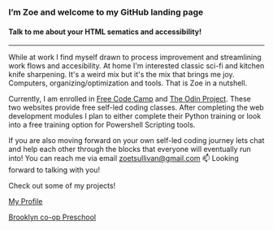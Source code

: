 ### I’m Zoe and welcome to my GitHub landing page

#### Talk to me about your HTML sematics and accessibility!

---
While at work I find myself drawn to process improvement and streamlining work flows and accesibility. At home I'm interested classic sci-fi and kitchen knife sharpening. It's a weird mix but it's the mix that brings me joy. Computers, organizing/optimization and tools. That is Zoe in a nutshell. 

Currently, I am enrolled in [Free Code Camp](https://www.freecodecamp.org) and [The Odin Project](https://www.theodinproject.com). These two websites provide free self-led coding classes. After completing the web development modules I plan to either complete their Python training or look into a free training option for Powershell Scripting tools.

If you are also moving forward on your own self-led coding journey lets chat and help each other through the blocks that everyone will eventually run into! You can reach me via email <zoetsullivan@gmail.com> 📫 Looking forward to talking with you!

Check out some of my projects!

[My Profile](https://zoe-moment.github.io/portfolio/)

[Brooklyn co-op Preschool](https://zoe-moment.github.io/bcp/)
